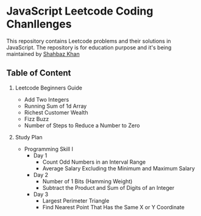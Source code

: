 # JavaScript Leetcode Coding Chanllenges

This repository contains Leetcode problems and their solutions in JavaScript.
The repository is for education purpose and it's being maintained by [Shahbaz Khan](https://www.shahbazkhan.in)

## Table of Content

1. Leetcode Beginners Guide
    - Add Two Integers 
    - Running Sum of 1d Array
    - Richest Customer Wealth
    - Fizz Buzz
    - Number of Steps to Reduce a Number to Zero

2. Study Plan
    - Programming Skill I
        - Day 1
            - Count Odd Numbers in an Interval Range
            - Average Salary Excluding the Minimum and Maximum Salary
        - Day 2
            - Number of 1 Bits (Hamming Weight)
            - Subtract the Product and Sum of Digits of an Integer
        - Day 3
            - Largest Perimeter Triangle
            - Find Nearest Point That Has the Same X or Y Coordinate

